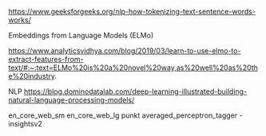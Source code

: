 https://www.geeksforgeeks.org/nlp-how-tokenizing-text-sentence-words-works/




Embeddings from Language Models (ELMo)

https://www.analyticsvidhya.com/blog/2019/03/learn-to-use-elmo-to-extract-features-from-text/#:~:text=ELMo%20is%20a%20novel%20way,as%20well%20as%20the%20industry.


NLP 
https://blog.dominodatalab.com/deep-learning-illustrated-building-natural-language-processing-models/

en_core_web_sm
 en_core_web_lg
punkt
averaged_perceptron_tagger -insightsv2
